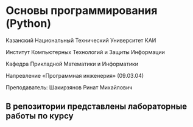# Основы программирования (Python)

Казанский Национальный Технический Университет КАИ 

Институт Компьютерных Технологий и Защиты Информации

Кафедра Прикладной Математики и Информатики

Напревление «Программная инженерия» (09.03.04)

Преподаватель: Шакирзянов Ринат Михайлович

## В репозитории представлены лабораторные работы по курсу
